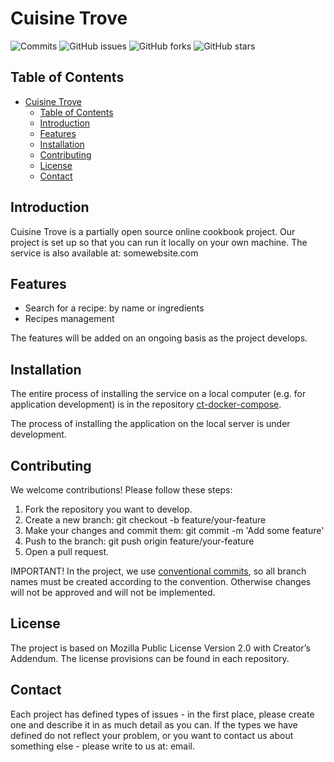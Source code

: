 # Cuisine Trove

![Commits](https://img.shields.io/github/commit-activity/y/CuisineTrove/.github)
![GitHub issues](https://img.shields.io/github/issues/CuisineTrove/.github)
![GitHub forks](https://img.shields.io/github/forks/CuisineTrove/.github?style=social)
![GitHub stars](https://img.shields.io/github/stars/CuisineTrove/.github?style=social)


## Table of Contents
- [Cuisine Trove](#cuisine-trove)
  - [Table of Contents](#table-of-contents)
  - [Introduction](#introduction)
  - [Features](#features)
  - [Installation](#installation)
  - [Contributing](#contributing)
  - [License](#license)
  - [Contact](#contact)

## Introduction

Cuisine Trove is a partially open source online cookbook project. Our project is set up so that you can run it locally on your own machine. The service is also available at: somewebsite.com

## Features
- Search for a recipe: by name or ingredients
- Recipes management

The features will be added on an ongoing basis as the project develops.

##  Installation
The entire process of installing the service on a local computer (e.g. for application development) is in the repository [ct-docker-compose](https://github.com/CuisineTrove/ct-docker-compose).

The process of installing the application on the local server is under development.

##  Contributing
We welcome contributions! Please follow these steps:

1. Fork the repository you want to develop.
2. Create a new branch:
   git checkout -b feature/your-feature
3. Make your changes and commit them:
   git commit -m 'Add some feature'
4. Push to the branch:
   git push origin feature/your-feature
5. Open a pull request.

IMPORTANT! In the project, we use [conventional commits](https://www.conventionalcommits.org/en/v1.0.0/), so all branch names must be created according to the convention. Otherwise changes will not be approved and will not be implemented.

##  License
The project is based on Mozilla Public License Version 2.0 with Creator’s Addendum. 
The license provisions can be found in each repository.

## Contact
Each project has defined types of issues - in the first place, please create one and describe it in as much detail as you can. 
If the types we have defined do not reflect your problem, or you want to contact us about something else - please write to us at: email.
  
